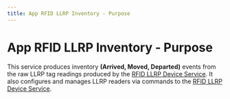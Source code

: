 ```yaml
---
title: App RFID LLRP Inventory - Purpose
---
```


# App RFID LLRP Inventory - Purpose

This service produces inventory **(Arrived, Moved, Departed)** events from the raw LLRP tag readings produced by the [RFID LLRP Device Service](../../../device/services/device-rfid-llrp.md). It also configures and manages LLRP readers via commands to the [RFID LLRP Device Service](../../../device/services/device-rfid-llrp.md).
